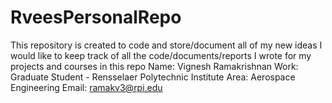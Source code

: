 # RveesPersonalRepo
This repository is created to code and store/document all of my new ideas
I would like to keep track of all the code/documents/reports I wrote for my projects and courses in this repo
Name: Vignesh Ramakrishnan
Work: Graduate Student - Rensselaer Polytechnic Institute
Area: Aerospace Engineering
Email: ramakv3@rpi.edu
